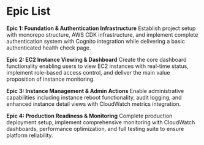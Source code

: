 # Epic List

**Epic 1: Foundation & Authentication Infrastructure**
Establish project setup with monorepo structure, AWS CDK infrastructure, and implement complete authentication system with Cognito integration while delivering a basic authenticated health check page.

**Epic 2: EC2 Instance Viewing & Dashboard**
Create the core dashboard functionality enabling users to view EC2 instances with real-time status, implement role-based access control, and deliver the main value proposition of instance monitoring.

**Epic 3: Instance Management & Admin Actions**
Enable administrative capabilities including instance reboot functionality, audit logging, and enhanced instance detail views with CloudWatch metrics integration.

**Epic 4: Production Readiness & Monitoring**
Complete production deployment setup, implement comprehensive monitoring with CloudWatch dashboards, performance optimization, and full testing suite to ensure platform reliability.
